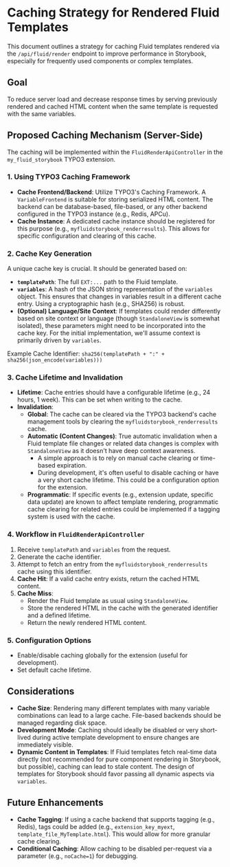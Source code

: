 # Caching Strategy for Rendered Fluid Templates

This document outlines a strategy for caching Fluid templates rendered via the `/api/fluid/render` endpoint to improve performance in Storybook, especially for frequently used components or complex templates.

## Goal

To reduce server load and decrease response times by serving previously rendered and cached HTML content when the same template is requested with the same variables.

## Proposed Caching Mechanism (Server-Side)

The caching will be implemented within the `FluidRenderApiController` in the `my_fluid_storybook` TYPO3 extension.

### 1. Using TYPO3 Caching Framework

-   **Cache Frontend/Backend**: Utilize TYPO3's Caching Framework. A `VariableFrontend` is suitable for storing serialized HTML content. The backend can be database-based, file-based, or any other backend configured in the TYPO3 instance (e.g., Redis, APCu).
-   **Cache Instance**: A dedicated cache instance should be registered for this purpose (e.g., `myfluidstorybook_renderresults`). This allows for specific configuration and clearing of this cache.

### 2. Cache Key Generation

A unique cache key is crucial. It should be generated based on:
-   **`templatePath`**: The full `EXT:...` path to the Fluid template.
-   **`variables`**: A hash of the JSON string representation of the `variables` object. This ensures that changes in variables result in a different cache entry. Using a cryptographic hash (e.g., SHA256) is robust.
-   **(Optional) Language/Site Context**: If templates could render differently based on site context or language (though `StandaloneView` is somewhat isolated), these parameters might need to be incorporated into the cache key. For the initial implementation, we'll assume context is primarily driven by `variables`.

Example Cache Identifier: `sha256(templatePath + ":" + sha256(json_encode(variables)))`

### 3. Cache Lifetime and Invalidation

-   **Lifetime**: Cache entries should have a configurable lifetime (e.g., 24 hours, 1 week). This can be set when writing to the cache.
-   **Invalidation**:
    -   **Global**: The cache can be cleared via the TYPO3 backend's cache management tools by clearing the `myfluidstorybook_renderresults` cache.
    -   **Automatic (Content Changes)**: True automatic invalidation when a Fluid template file changes or related data changes is complex with `StandaloneView` as it doesn't have deep context awareness.
        -   A simple approach is to rely on manual cache clearing or time-based expiration.
        -   During development, it's often useful to disable caching or have a very short cache lifetime. This could be a configuration option for the extension.
    -   **Programmatic**: If specific events (e.g., extension update, specific data update) are known to affect template rendering, programmatic cache clearing for related entries could be implemented if a tagging system is used with the cache.

### 4. Workflow in `FluidRenderApiController`

1.  Receive `templatePath` and `variables` from the request.
2.  Generate the cache identifier.
3.  Attempt to fetch an entry from the `myfluidstorybook_renderresults` cache using this identifier.
4.  **Cache Hit**: If a valid cache entry exists, return the cached HTML content.
5.  **Cache Miss**:
    -   Render the Fluid template as usual using `StandaloneView`.
    -   Store the rendered HTML in the cache with the generated identifier and a defined lifetime.
    -   Return the newly rendered HTML content.

### 5. Configuration Options

-   Enable/disable caching globally for the extension (useful for development).
-   Set default cache lifetime.

## Considerations

-   **Cache Size**: Rendering many different templates with many variable combinations can lead to a large cache. File-based backends should be managed regarding disk space.
-   **Development Mode**: Caching should ideally be disabled or very short-lived during active template development to ensure changes are immediately visible.
-   **Dynamic Content in Templates**: If Fluid templates fetch real-time data directly (not recommended for pure component rendering in Storybook, but possible), caching can lead to stale content. The design of templates for Storybook should favor passing all dynamic aspects via `variables`.

## Future Enhancements

-   **Cache Tagging**: If using a cache backend that supports tagging (e.g., Redis), tags could be added (e.g., `extension_key_myext`, `template_file_MyTemplate.html`). This would allow for more granular cache clearing.
-   **Conditional Caching**: Allow caching to be disabled per-request via a parameter (e.g., `noCache=1`) for debugging.
```
